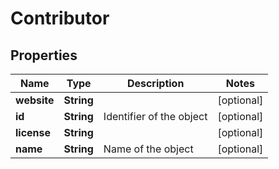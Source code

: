 
# Contributor

## Properties
Name | Type | Description | Notes
------------ | ------------- | ------------- | -------------
**website** | **String** |  |  [optional]
**id** | **String** | Identifier of the object |  [optional]
**license** | **String** |  |  [optional]
**name** | **String** | Name of the object |  [optional]



